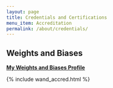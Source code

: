 ```yaml
---
layout: page
title: Credentials and Certifications
menu_item: Accreditation
permalink: /about/credentials/
---
```


## Weights and Biases

[**My Weights and Biases Profile**](https://wandb.ai/unixwzrd)
<br>

{% include wand_accred.html %}